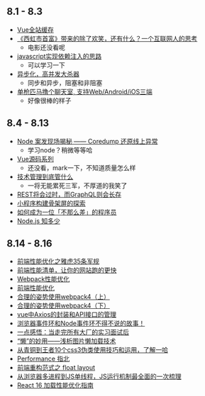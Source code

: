 ## 8.1 - 8.3
* [Vue全站缓存](http://wanyaxing.com/blog/20180723114341.html)
* [《西虹市首富》带来的除了欢笑，还有什么？一个互联网人的思考](https://mp.weixin.qq.com/s/0bwBiJckRYRoedGgRhxvtg)
  * 电影还没看呢
* [javascript实现依赖注入的思路](http://www.ajiehome.com/2018/08/02/jsru-he-shi-xian-di/)
  * 可以学习一下
* [异步化，高并发大杀器](https://mp.weixin.qq.com/s/RFh2uePvSq_tnz93n4Alrw)
  * 同步和异步，阻塞和非阻塞
* [单枪匹马撸个聊天室, 支持Web/Android/iOS三端](https://github.com/yinxin630/blog/issues/3)
  * 好像很棒的样子

## 8.4 - 8.13
* [Node 案发现场揭秘 —— Coredump 还原线上异常](https://zhuanlan.zhihu.com/p/4117882)
  * 学习node？稍微等等哈
* [Vue源码系列](https://github.com/lihongxun945/myblog)
  * 还没看，mark一下，不知道质量怎么样
* [技术管理到底管什么](https://mp.weixin.qq.com/s/QN1OKEFT3DiA82-OAp858Q)
  * 一将无能累死三军，不厚道的我笑了
* [REST将会过时，而GraphQL则会长存](https://mp.weixin.qq.com/s/F55uPAKLI1c78ccsK23ubw)
* [小程序构建骨架屏的探索](https://segmentfault.com/a/1190000015876164)
* [如何成为一位「不那么差」的程序员](https://crossoverjie.top/2018/08/12/personal/how-to-be-developer/)
* [Node.js 知多少](http://blog.richardweitech.cn/2018/08/11/node-questions/)

## 8.14 - 8.16
* [前端性能优化之雅虎35条军规](https://juejin.im/post/5b73ef38f265da281e048e51)
* [前端性能清单，让你的网站跑的更快](https://juejin.im/entry/5b5e6783e51d45355d51e91d)
* [Webpack性能优化](https://juejin.im/post/5b652b036fb9a04fa01d616b)
* [前端性能优化](https://mp.weixin.qq.com/s/oX6mspFtcjPQkxnDoP-tIQ)
* [合理的姿势使用webpack4（上）](https://juejin.im/post/5b56909a518825195f499806)
* [合理的姿势使用webpack4（下）](https://juejin.im/post/5b5d6d6f6fb9a04fea58aabc)
* [vue中Axios的封装和API接口的管理](https://juejin.im/post/5b55c118f265da0f6f1aa354)
* [浏览器事件环和Node事件环不得不说的故事！](https://juejin.im/post/5b5f365e6fb9a04fa8673f97)
* [一点感悟：当走完所有大厂的实习面试后](https://juejin.im/post/5b68f384f265da0fa00a3df0)
* [“懒”的妙用——浅析图片懒加载技术](https://juejin.im/entry/5b6ee4cbe51d451988565f80)
* [从青铜到王者10个css3伪类使用技巧和运用，了解一哈](https://juejin.im/post/5b6d0c5cf265da0f504a837f)
* [Performance 指北](http://pobusama.github.io/2018/07/27/performance-dev-tool/)
* [前端重构范式之 float layout](https://scala.cool/2018/08/febible-float-layout/)
* [从浏览器多进程到JS单线程，JS运行机制最全面的一次梳理](http://imweb.io/topic/5b72d4ef15554e6d3409f817)
* [React 16 加载性能优化指南](http://imweb.io/topic/5b6cf66c93759a0e51c917c7)